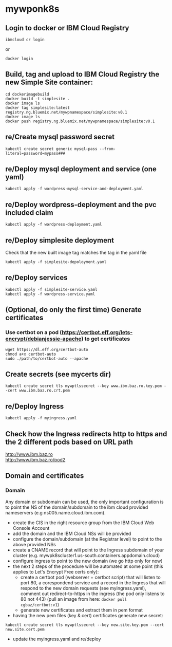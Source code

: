 # mywponk8s
## Login to docker or IBM Cloud Registry
```
ibmcloud cr login
```
or
```
docker login
```
## Build, tag and upload to IBM Cloud Registry the new Simple Site container:
```
cd dockerimagebuild
docker build -t simplesite .
docker image ls
docker tag simplesite:latest registry.ng.bluemix.net/mywpnamespace/simplesite:v0.1
docker image ls
docker push registry.ng.bluemix.net/mywpnamespace/simplesite:v0.1
```

## re/Create mysql password secret
```
kubectl create secret generic mysql-pass --from-literal=password=mypass###
```

## re/Deploy mysql deployment and service (one yaml)
```
kubectl apply -f wordpress-mysql-service-and-deployment.yaml
```

## re/Deploy wordpress-deployment and the pvc included claim
```
kubectl apply -f wordpress-deployment.yaml
```

## re/Deploy simplesite deployment
Check that the new built image tag matches the tag in the yaml file
```
kubectl apply -f simplesite-depoloyment.yaml
```

## re/Deploy services
```
kubectl apply -f simplesite-service.yaml
kubectl apply -f wordpress-service.yaml
```

## (Optional, do only the first time) Generate certificates
### Use certbot on a pod (https://certbot.eff.org/lets-encrypt/debianjessie-apache) to get certificates
```
wget https://dl.eff.org/certbot-auto
chmod a+x certbot-auto
sudo ./path/to/certbot-auto --apache
```

## Create secrets (see mycerts dir)
```
kubectl create secret tls mywptlssecret --key www.ibm.baz.ro.key.pem --cert www.ibm.baz.ro.crt.pem
```

## re/Deploy Ingress
```
kubectl apply -f myingress.yaml
```

## Check how the Ingress redirects http to https and the 2 different pods based on URL path
http://www.ibm.baz.ro <br />
http://www.ibm.baz.ro/pod2

## Domain and certificates
### Domain
Any domain or subdomain can be used, the only important configuration is to point the NS of the domain/subdomain to the ibm cloud provided nameservers (e.g ns005.name.cloud.ibm.com).

- create the CIS in the right resource group from the IBM Cloud Web Console Account
- add the domain and the IBM Cloud NSs will be provided
- configure the domain/subdomain (at the Registrar level) to point to the above provided NSs
- create a CNAME record that will point to the Ingress subdomain of your cluster (e.g. mywpk8scluster1.us-south.containers.appdomain.cloud)
- configure ingress to point to the new domain (we go http only for now)
- the next 2 steps of the procedure will be automated at some point (this applies to Let's Encrypt Free certs only):
	- create a certbot pod (webserver + certbot script) that will listen to port 80, a corespondend service and a record in the Ingress that will respond to the new domain requests (see myingress.yaml), comment out redirect-to-https in the ingress (the pod only listens to 80 not 443)
	(pull an image from here: ```docker pull cgbaz/certbot:v1```)
	- generate new certificates and extract them in pem format
- having the new pem files (key & cert) certificates generate new secret:
```
kubectl create secret tls mywptlssecret --key new.site.key.pem --cert new.site.cert.pem
```
- update the myingress.yaml and re/deploy











